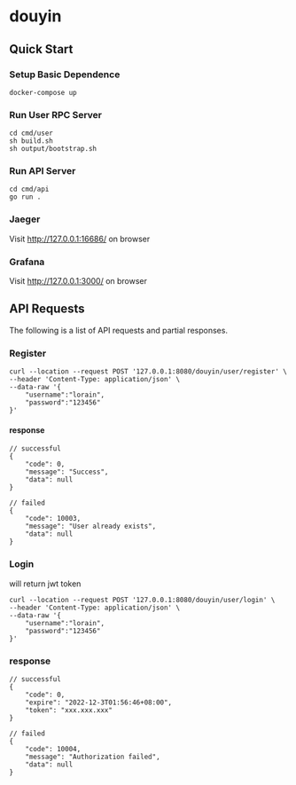 # douyin

## Quick Start
### Setup Basic Dependence
```
docker-compose up
```

### Run User RPC Server
```
cd cmd/user
sh build.sh
sh output/bootstrap.sh
```

### Run API Server
```
cd cmd/api
go run .
```

### Jaeger
Visit http://127.0.0.1:16686/ on browser

### Grafana
Visit http://127.0.0.1:3000/ on browser

## API Requests
The following is a list of API requests and partial responses.

### Register
```
curl --location --request POST '127.0.0.1:8080/douyin/user/register' \
--header 'Content-Type: application/json' \
--data-raw '{
    "username":"lorain",
    "password":"123456"
}'
```
#### response
```
// successful
{
    "code": 0,
    "message": "Success",
    "data": null
}
```
```
// failed
{
    "code": 10003,
    "message": "User already exists",
    "data": null
}
```
### Login
will return jwt token
```
curl --location --request POST '127.0.0.1:8080/douyin/user/login' \
--header 'Content-Type: application/json' \
--data-raw '{
    "username":"lorain",
    "password":"123456"
}'
```
### response

```
// successful
{
    "code": 0,
    "expire": "2022-12-3T01:56:46+08:00",
    "token": "xxx.xxx.xxx"
}
```
```
// failed
{
    "code": 10004,
    "message": "Authorization failed",
    "data": null
}
```